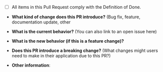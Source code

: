 - [ ] All items in this Pull Request comply with the Definition of Done.


* **What kind of change does this PR introduce?** (Bug fix, feature, documentation update, other



* **What is the current behavior?** (You can also link to an open issue here)



* **What is the new behavior (if this is a feature change)?**



* **Does this PR introduce a breaking change?** (What changes might users need to make in their application due to this PR?)



* **Other information**:
